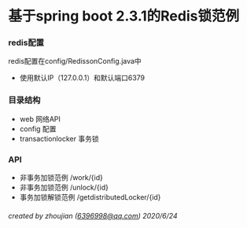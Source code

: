 # 基于spring boot 2.3.1的Redis锁范例


### redis配置
redis配置在config/RedissonConfig.java中
* 使用默认IP（127.0.0.1）和默认端口6379

### 目录结构
* web   网络API
* config   配置
* transactionlocker 事务锁

### API
* 非事务加锁范例 /work/{id}
* 非事务加锁范例 /unlock/{id}
* 事务加锁解锁范例 /getdistributedLocker/{id}

###### created by zhoujian (6396998@qq.com) 2020/6/24 

